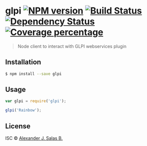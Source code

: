 # glpi [![NPM version][npm-image]][npm-url] [![Build Status][travis-image]][travis-url] [![Dependency Status][daviddm-image]][daviddm-url] [![Coverage percentage][coveralls-image]][coveralls-url]
> Node client to interact with GLPI webservices plugin

## Installation

```sh
$ npm install --save glpi
```

## Usage

```js
var glpi = require('glpi');

glpi('Rainbow');
```
## License

ISC © [Alexander J. Salas B.](http://ajsb85.com)


[npm-image]: https://badge.fury.io/js/glpi.svg
[npm-url]: https://npmjs.org/package/glpi
[travis-image]: https://travis-ci.org/ajsb85/glpi.svg?branch=master
[travis-url]: https://travis-ci.org/ajsb85/glpi
[daviddm-image]: https://david-dm.org/ajsb85/glpi.svg?theme=shields.io
[daviddm-url]: https://david-dm.org/ajsb85/glpi
[coveralls-image]: https://coveralls.io/repos/ajsb85/glpi/badge.svg
[coveralls-url]: https://coveralls.io/r/ajsb85/glpi
